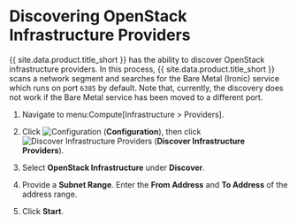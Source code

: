 # Discovering OpenStack Infrastructure Providers

{{ site.data.product.title_short }} has the ability to discover OpenStack infrastructure
providers. In this process, {{ site.data.product.title_short }} scans a network
segment and searches for the Bare Metal (Ironic) service which runs on
port `6385` by default. Note that, currently, the discovery does not
work if the Bare Metal service has been moved to a different port.

1.  Navigate to menu:Compute\[Infrastructure \> Providers\].

2.  Click ![Configuration](../images/1847.png) (**Configuration**), then
    click ![Discover Infrastructure Providers](../images/1942.png)
    (**Discover Infrastructure Providers**).

3.  Select **OpenStack Infrastructure** under **Discover**.

4.  Provide a **Subnet Range**. Enter the **From Address** and **To
    Address** of the address range.

5.  Click **Start**.
